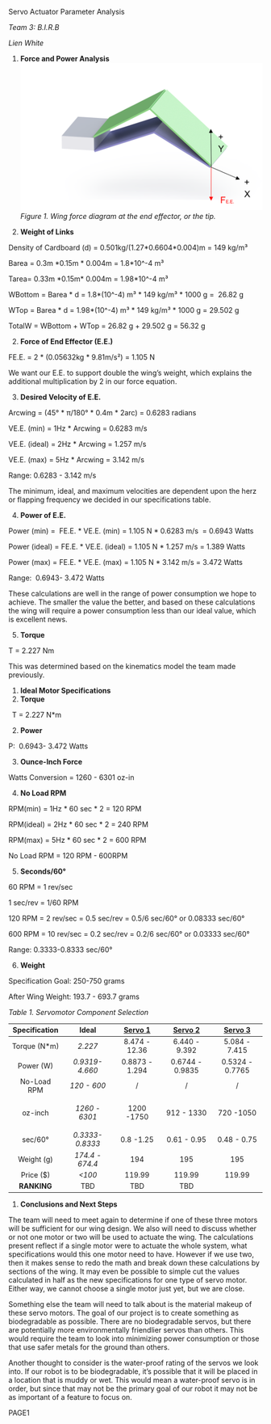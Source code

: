 ﻿Servo Actuator Parameter Analysis

*Team 3: B.I.R.B*

*Lien White*


1. **Force and Power Analysis**
![](Images/Picture1.png)
*Figure 1. Wing force diagram at the end effector, or the tip.* 

1. **Weight of Links**

Density of Cardboard (d) = 0.501kg/(1.27\*0.6604\*0.004)m = 149 kg/m³

Barea = 0.3m \*0.15m \* 0.004m = 1.8\*10^-4 m³

Tarea= 0.33m \*0.15m\* 0.004m = 1.98\*10^-4 m³

WBottom = Barea \* d = 1.8\*(10^-4) m³ \* 149 kg/m³ \* 1000 g =  26.82 g

WTop = Barea \* d = 1.98\*(10^-4) m³ \* 149 kg/m³ \* 1000 g = 29.502 g

TotalW = WBottom + WTop = 26.82 g + 29.502 g = 56.32 g

2. **Force of End Effector (E.E.)**

FE.E. = 2 \* (0.05632kg \* 9.81m/s²) = 1.105 N

We want our E.E. to support double the wing’s weight, which explains the additional multiplication by 2 in our force equation.




3. **Desired Velocity of E.E.**

Arcwing = (45° \* π/180° \* 0.4m \* 2arc) = 0.6283 radians

VE.E. (min) = 1Hz \* Arcwing = 0.6283 m/s

VE.E. (ideal) = 2Hz \* Arcwing = 1.257 m/s

VE.E. (max) = 5Hz \* Arcwing = 3.142 m/s

Range: 0.6283 - 3.142 m/s

The minimum, ideal, and maximum velocities are dependent upon the herz or flapping frequency we decided in our specifications table. 





4. **Power of E.E.**

Power (min) =  FE.E. \* VE.E. (min) = 1.105 N \* 0.6283 m/s  = 0.6943 Watts

Power (ideal) = FE.E. \* VE.E. (ideal) = 1.105 N \* 1.257 m/s = 1.389 Watts

Power (max) = FE.E. \* VE.E. (max) = 1.105 N \* 3.142 m/s = 3.472 Watts

Range:  0.6943- 3.472 Watts

These calculations are well in the range of power consumption we hope to achieve. The smaller the value the better, and based on these calculations the wing will require a power consumption less than our ideal value, which is excellent news. 




5. **Torque**

T = 2.227 Nm

This was determined based on the kinematics model the team made previously. 



1. **Ideal Motor Specifications**
1. **Torque**

` `T = 2.227 N\*m




2. **Power**

P:  0.6943- 3.472 Watts




3. **Ounce-Inch Force**

Watts Conversion = 1260 - 6301 oz-in




4. **No Load RPM**

RPM(min) = 1Hz \* 60 sec \* 2 = 120 RPM

RPM(ideal) = 2Hz \* 60 sec \* 2 = 240 RPM

RPM(max) = 5Hz \* 60 sec \* 2 = 600 RPM

No Load RPM = 120 RPM - 600RPM




5. **Seconds/60°**

60 RPM = 1 rev/sec

1 sec/rev = 1/60 RPM

120 RPM = 2 rev/sec = 0.5 sec/rev = 0.5/6 sec/60° or 0.08333 sec/60° 

600 RPM = 10 rev/sec = 0.2 sec/rev = 0.2/6 sec/60° or 0.03333 sec/60°

Range: 0.3333-0.8333 sec/60°




6. **Weight** 

Specification Goal: 250-750 grams 

After Wing Weight: 193.7 - 693.7 grams




*Table 1. Servomotor Component Selection*

|**Specification**|**Ideal**|[**Servo 1**](https://www.servocity.com/sg12-series-servo-gearbox-5-1-ratio-640-rotation-1750-oz-in-0-80-sec-60/)|[**Servo 2**](https://www.servocity.com/sg12-series-servo-gearbox-3-8-1-ratio-640-rotation-1330-oz-in-0-61-sec-60/)|[**Servo 3**](https://www.servocity.com/sg12-series-servo-gearbox-3-1-ratio-640-rotation-1050-oz-in-0-48-sec-60/)|
| :-: | :-: | :-: | :-: | :-: |
|Torque (N\*m)|*2.227* |8.474 - 12.36|6.440 - 9.392|5.084 - 7.415|
|Power (W)|*0.9319- 4.660* |0.8873 - 1.294|0.6744 - 0.9835|0.5324 - 0.7765|
|No-Load RPM|*120 - 600*|/|/|/|
|oz-inch|<p>*1260 - 6301*</p><p></p>|1200 -1750|912 - 1330|720 -1050|
|sec/60°|*0.3333-0.8333*|0.8 -1.25|0.61 - 0.95|0.48 - 0.75|
|Weight (g)|*174.4 - 674.4*|194|195|195|
|Price ($)|*<100*|119.99|119.99|119.99|
|**RANKING**|TBD|TBD|TBD|


1. **Conclusions and Next Steps**

The team will need to meet again to determine if one of these three motors will be sufficient for our wing design. We also will need to discuss whether or not one motor or two will be used to actuate the wing. The calculations present reflect if a single motor were to actuate the whole system, what specifications would this one motor need to have. However if we use two, then it makes sense to redo the math and break down these calculations by sections of the wing. It may even be possible to simple cut the values calculated in half as the new specifications for one type of servo motor. Either way, we cannot choose a single motor just yet, but we are close. 

Something else the team will need to talk about is the material makeup of these servo motors. The goal of our project is to create something as biodegradable as possible. There are no biodegradable servos, but there are potentially more environmentally friendlier servos than others. This would require the team to look into minimizing power consumption or those that use safer metals for the ground than others. 

Another thought to consider is the water-proof rating of the servos we look into. If our robot is to be biodegradable, it’s possible that it will be placed in a location that is muddy or wet. This would mean a water-proof servo is in order, but since that may not be the primary goal of our robot it may not be as important of a feature to focus on. 


PAGE1
